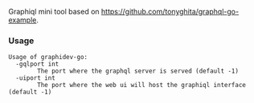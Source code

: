Graphiql mini tool based on https://github.com/tonyghita/graphql-go-example.

### Usage

```
Usage of graphidev-go:
  -gqlport int
        The port where the graphql server is served (default -1)
  -uiport int
        The port where the web ui will host the graphiql interface (default -1)
```
